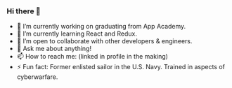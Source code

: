 ### Hi there 👋

<!--
**gitxandalf/gitxandalf** is a ✨ _special_ ✨ repository because its `README.md` (this file) appears on your GitHub profile.

Here are some ideas to get you started:
-->
- 🔭 I’m currently working on graduating from App Academy.
- 🌱 I’m currently learning React and Redux.
- 👯 I’m open to collaborate with other developers & engineers.
- 💬 Ask me about anything! 
- 📫 How to reach me: (linked in profile in the making)
- ⚡ Fun fact: Former enlisted sailor in the U.S. Navy. Trained in aspects of cyberwarfare.
